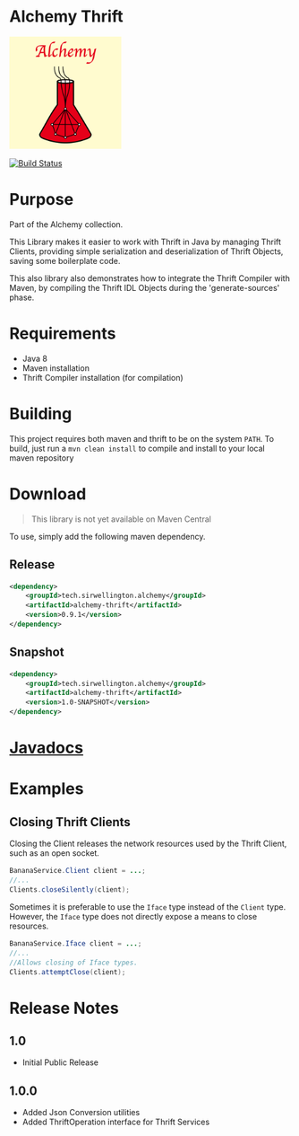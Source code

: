 Alchemy Thrift
==============================================

[<img src="https://raw.githubusercontent.com/SirWellington/alchemy/develop/Graphics/Logo/Alchemy-Logo-v7-name.png" width="200">](https://github.com/SirWellington/alchemy)

[![Build Status](https://travis-ci.org/SirWellington/alchemy-thrift.svg)](https://travis-ci.org/SirWellington/alchemy-thrift)

# Purpose
Part of the Alchemy collection.

This Library makes it easier to work with Thrift in Java by managing Thrift Clients, providing simple serialization and deserialization of Thrift Objects, saving some boilerplate code.

This also library also demonstrates how to integrate the Thrift Compiler with Maven, by compiling the Thrift IDL Objects during the 'generate-sources' phase.

# Requirements

* Java 8
* Maven installation
* Thrift Compiler installation (for compilation)

# Building
This project requires both maven and thrift to be on the system `PATH`. To build, just run a `mvn clean install` to compile and install to your local maven repository


# Download

> This library is not yet available on Maven Central

To use, simply add the following maven dependency.

## Release
```xml
<dependency>
	<groupId>tech.sirwellington.alchemy</groupId>
	<artifactId>alchemy-thrift</artifactId>
	<version>0.9.1</version>
</dependency>
```

## Snapshot

```xml
<dependency>
	<groupId>tech.sirwellington.alchemy</groupId>
	<artifactId>alchemy-thrift</artifactId>
	<version>1.0-SNAPSHOT</version>
</dependency>
```


# [Javadocs](http://www.javadoc.io/doc/tech.sirwellington.alchemy/alchemy-thrift/)

# Examples

## Closing Thrift Clients
Closing the Client releases the network resources
used by the Thrift Client, such as an open socket.

```java
BananaService.Client client = ...;
//...
Clients.closeSilently(client);
```

Sometimes it is preferable to use the `Iface` type instead of the  `Client` type.
However, the `Iface` type does not directly expose a means to close resources.

```java
BananaService.Iface client = ...;
//...
//Allows closing of Iface types.
Clients.attemptClose(client);
```


# Release Notes

## 1.0
+ Initial Public Release

## 1.0.0
+ Added Json Conversion utilities
+ Added ThriftOperation interface for Thrift Services

